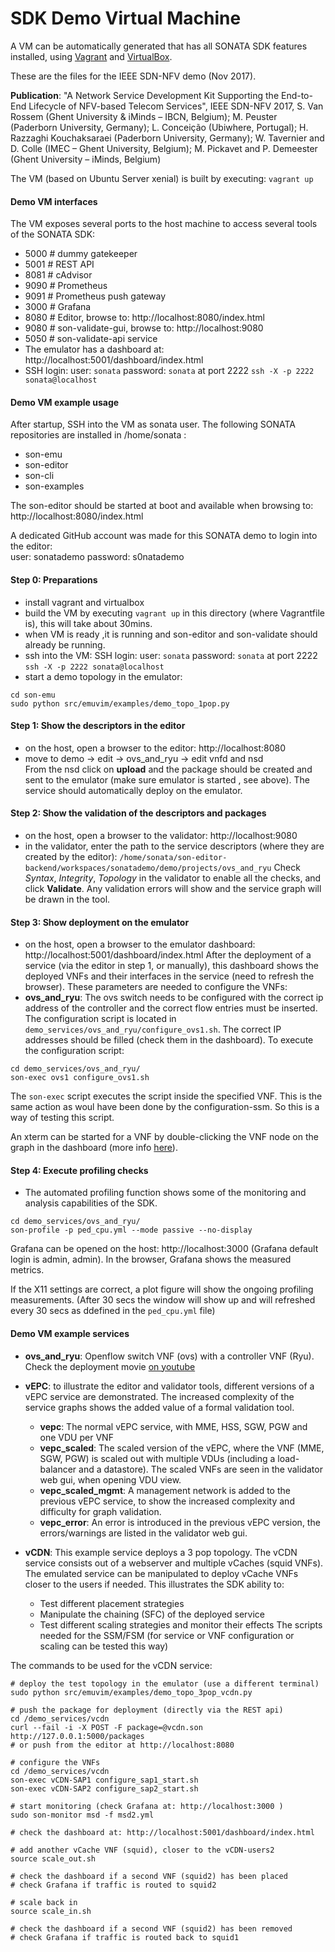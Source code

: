 # SDK Demo Virtual Machine
A VM can be automatically generated that has all SONATA SDK features installed, 
using [Vagrant](https://www.vagrantup.com/) and [VirtualBox](https://www.virtualbox.org/).

These are the files for the IEEE SDN-NFV demo (Nov 2017).

**Publication**: "A Network Service Development Kit Supporting the End-to-End Lifecycle of NFV-based Telecom Services", IEEE SDN-NFV 2017, 
S. Van Rossem (Ghent University & iMinds – IBCN, Belgium); M. Peuster (Paderborn University, Germany); L. Conceição (Ubiwhere, Portugal); H. Razzaghi Kouchaksaraei (Paderborn University, Germany); W. Tavernier and D. Colle (IMEC – Ghent University, Belgium); M. Pickavet and P. Demeester (Ghent University – iMinds, Belgium)

The VM (based on Ubuntu Server xenial) is built by executing: `vagrant up`

#### Demo VM interfaces
The VM exposes several ports to the host machine to access several tools of the SONATA SDK:
* 5000 # dummy gatekeeper
* 5001 # REST API
* 8081 # cAdvisor
* 9090 # Prometheus
* 9091 # Prometheus push gateway 
* 3000 # Grafana
* 8080 # Editor, browse to: http://localhost:8080/index.html
* 9080 # son-validate-gui, browse to: http://localhost:9080 
* 5050 # son-validate-api service 
* The emulator has a dashboard at: http://localhost:5001/dashboard/index.html
* SSH login: user: `sonata` password: `sonata` at port 2222 `ssh -X -p 2222 sonata@localhost`


#### Demo VM example usage

After startup, SSH into the VM as sonata user.
The following SONATA repositories are installed in /home/sonata :
* son-emu
* son-editor
* son-cli
* son-examples

The son-editor should be started at boot and available when browsing to: 
http://localhost:8080/index.html

A dedicated GitHub account was made for this SONATA demo to login into the editor:  
user: sonatademo password: s0natademo

#### Step 0: Preparations
* install vagrant and virtualbox
* build the VM by executing `vagrant up` in this directory (where Vagrantfile is), this will take about 30mins.
* when VM is ready ,it is running and son-editor and son-validate should already be running.
* ssh into the VM: SSH login: user: `sonata` password: `sonata` at port 2222 `ssh -X -p 2222 sonata@localhost`
* start a demo topology in the emulator:
```
cd son-emu
sudo python src/emuvim/examples/demo_topo_1pop.py
```
#### Step 1: Show the descriptors in the editor
* on the host, open a browser to the editor: http://localhost:8080
* move to	demo -> edit -> ovs_and_ryu -> edit vnfd and nsd    
From the nsd click on **upload** and the package should be created and sent to the emulator (make sure emulator is started , see above).
The service should automatically deploy on the emulator. 

#### Step 2: Show the validation of the descriptors and packages
* on the host, open a browser to the validator: http://localhost:9080
* in the validator, enter the path to the service descriptors (where they are created by the editor): 
`/home/sonata/son-editor-backend/workspaces/sonatademo/demo/projects/ovs_and_ryu`
Check *Syntax*, *Integrity*, *Topology* in the validator to enable all the checks, and click **Validate**.
Any validation errors will show and the service graph will be drawn in the tool.

#### Step 3: Show deployment on the emulator
* on the host, open a browser to the emulator dashboard: http://localhost:5001/dashboard/index.html
After the deployment of a service (via the editor in step 1, or manually), this dashboard shows the deployed VNFs and their interfaces in the service (need to refresh the browser).
These parameters are needed to configure the VNFs:
* **ovs_and_ryu**: The ovs switch needs to be configured with the correct ip address of the controller and the correct flow entries must be inserted. The configuration script is located in `demo_services/ovs_and_ryu/configure_ovs1.sh`. The correct IP addresses should be filled (check them in the dashboard). To execute the configuration script: 
```
cd demo_services/ovs_and_ryu/
son-exec ovs1 configure_ovs1.sh
```
The `son-exec` script executes the script inside the specified VNF. This is the same action as woul have been done by the configuration-ssm. So this is a way of testing this script.

An xterm can be started for a VNF by double-clicking the VNF node on the graph in the dashboard (more info [here](https://github.com/sonata-nfv/son-emu/wiki/VNF-configuration-terminal)).

#### Step 4: Execute profiling checks
* The automated profiling function shows some of the monitoring and analysis capabilities of the SDK.
```
cd demo_services/ovs_and_ryu/
son-profile -p ped_cpu.yml --mode passive --no-display
```
Grafana can be opened on the host: http://localhost:3000  (Grafana default login is admin, admin).
In the browser, Grafana shows the measured metrics.

If the X11 settings are correct, a plot figure will show the ongoing profiling measurements.
(After 30 secs the window will show up and will refreshed every 30 secs as ddefined in the `ped_cpu.yml` file)

#### Demo VM example services

* **ovs_and_ryu**: Openflow switch VNF (ovs) with a controller VNF (Ryu).
Check the deployment movie [on youtube](https://www.youtube.com/watch?v=J14mb79Fwmc&t=445s)

* **vEPC**: to illustrate the editor and validator tools, different versions of a vEPC service are demonstrated. The increased complexity of the service graphs shows the added value of a formal validation tool.
  * **vepc**: The normal vEPC service, with MME, HSS, SGW, PGW and one VDU per VNF
  * **vepc_scaled**: The scaled version of the vEPC, where the VNF (MME, SGW, PGW) is scaled out with multiple VDUs (including a load-balancer and a datastore). The scaled VNFs are seen in the validator web gui, when opening VDU view.
  * **vepc_scaled_mgmt**: A management network is added to the previous vEPC service, to show the increased complexity and difficulty for graph validation.
  * **vepc_error**: An error is introduced in the previous vEPC version, the errors/warnings are listed in the validator web gui.

* **vCDN**: This example service deploys a 3 pop topology.  The vCDN service consists out of a webserver and multiple vCaches (squid VNFs). The emulated service can be manipulated to deploy vCache VNFs closer to the users if needed.
This illustrates the SDK ability to:
  * Test different placement strategies
  * Manipulate the chaining (SFC) of the deployed service
  * Test different scaling strategies and monitor their effects
The scripts needed for the SSM/FSM (for service or VNF configuration or scaling can be tested this way)

The commands to be used for the vCDN service:
```
# deploy the test topology in the emulator (use a different terminal)
sudo python src/emuvim/examples/demo_topo_3pop_vcdn.py

# push the package for deployment (directly via the REST api)
cd /demo_services/vcdn
curl --fail -i -X POST -F package=@vcdn.son http://127.0.0.1:5000/packages
# or push from the editor at http://localhost:8080

# configure the VNFs
cd /demo_services/vcdn
son-exec vCDN-SAP1 configure_sap1_start.sh
son-exec vCDN-SAP2 configure_sap2_start.sh

# start monitoring (check Grafana at: http://localhost:3000 )
sudo son-monitor msd -f msd2.yml

# check the dashboard at: http://localhost:5001/dashboard/index.html

# add another vCache VNF (squid), closer to the vCDN-users2
source scale_out.sh

# check the dashboard if a second VNF (squid2) has been placed
# check Grafana if traffic is routed to squid2

# scale back in
source scale_in.sh

# check the dashboard if a second VNF (squid2) has been removed
# check Grafana if traffic is routed back to squid1
```
